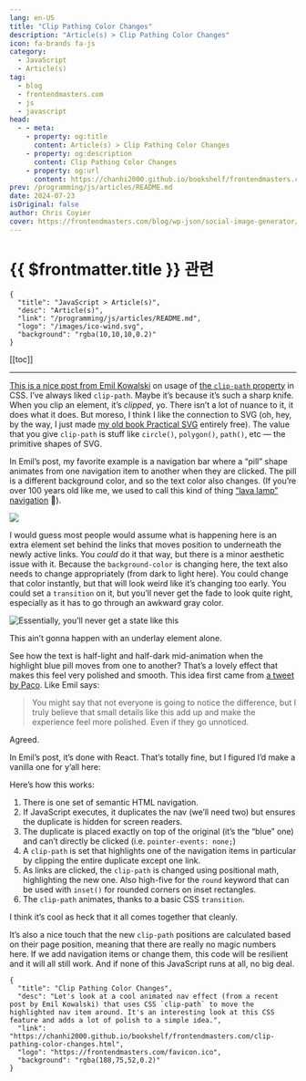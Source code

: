 ```yaml
---
lang: en-US
title: "Clip Pathing Color Changes"
description: "Article(s) > Clip Pathing Color Changes"
icon: fa-brands fa-js
category: 
  - JavaScript
  - Article(s)
tag: 
  - blog
  - frontendmasters.com
  - js
  - javascript
head:
  - - meta:
    - property: og:title
      content: Article(s) > Clip Pathing Color Changes
    - property: og:description
      content: Clip Pathing Color Changes
    - property: og:url
      content: https://chanhi2000.github.io/bookshelf/frontendmasters.com/clip-pathing-color-changes.html
prev: /programming/js/articles/README.md
date: 2024-07-23
isOriginal: false
author: Chris Coyier
cover: https://frontendmasters.com/blog/wp-json/social-image-generator/v1/image/3103
---
```


# {{ $frontmatter.title }} 관련

```component VPCard
{
  "title": "JavaScript > Article(s)",
  "desc": "Article(s)",
  "link": "/programming/js/articles/README.md",
  "logo": "/images/ico-wind.svg",
  "background": "rgba(10,10,10,0.2)"
}
```

[[toc]]

---

<SiteInfo
  name="Clip Pathing Color Changes"
  desc="Let's look at a cool animated nav effect (from a recent post by Emil Kowalski) that uses CSS `clip-path` to move the highlighted nav item around. It's an interesting look at this CSS feature and adds a lot of polish to a simple idea."
  url="https://frontendmasters.com/clip-pathing-color-changes"
  logo="https://frontendmasters.com/favicon.ico"
  preview="https://frontendmasters.com/blog/wp-json/social-image-generator/v1/image/3103"/>

[<FontIcon icon="fas fa-globe"/>This is a nice post from Emil Kowalski](https://emilkowal.ski/ui/the-magic-of-clip-path) on usage of [<FontIcon icon="fa-brands fa-firefox"/>the `clip-path` property](https://developer.mozilla.org/en-US/docs/Web/CSS/clip-path) in CSS. I’ve always liked `clip-path`. Maybe it’s because it’s such a sharp knife. When you clip an element, it’s *clipped*, yo. There isn’t a lot of nuance to it, it does what it does. But moreso, I think I like the connection to SVG (oh, hey, by the way, I just made [my old book Practical SVG](https://practical-svg.chriscoyier.net/) entirely free). The value that you give `clip-path` is stuff like `circle()`, `polygon()`, `path()`, etc — the primitive shapes of SVG.

In Emil’s post, my favorite example is a navigation bar where a “pill” shape animates from one navigation item to another when they are clicked. The pill is a different background color, and so the text color also changes. (If you’re over 100 years old like me, we used to call this kind of thing [<FontIcon icon="iconfont icon-jquery"/>“lava lamp” navigation](https://jqueryscript.net/demo/jQuery-Animated-Navigation-with-Sliding-Background-Lava-Lamp/) 👴).

![](https://i0.wp.com/frontendmasters.com/blog/wp-content/uploads/2024/07/CleanShot-2024-07-23-at-10.06.59.gif?resize=800%2C156&ssl=1)

I would guess most people would assume what is happening here is an extra element set behind the links that moves position to underneath the newly active links. You *could* do it that way, but there is a minor aesthetic issue with it. Because the `background-color` is changing here, the text also needs to change appropriately (from dark to light here). You could change that color instantly, but that will look weird like it’s changing too early. You could set a `transition` on it, but you’ll never get the fade to look quite right, especially as it has to go through an awkward gray color.

![Essentially, you’ll *never* get a state like this](https://i0.wp.com/frontendmasters.com/blog/wp-content/uploads/2024/07/Screenshot-2024-07-23-at-10.09.32%E2%80%AFAM-1024x206.png?resize=1024%2C206&ssl=1)

This ain’t gonna happen with an underlay element alone.

See how the text is half-light and half-dark mid-animation when the highlight blue pill moves from one to another? That’s a lovely effect that makes this feel very polished and smooth. This idea first came from [a tweet by Paco](https://x.com/pacocoursey/status/1522639642155266048). Like Emil says:

> You might say that not everyone is going to notice the difference, but I truly believe that small details like this add up and make the experience feel more polished. Even if they go unnoticed.

Agreed.

In Emil’s post, it’s done with React. That’s totally fine, but I figured I’d make a vanilla one for y’all here:

<CodePen
  user="chriscoyier"
  slug-hash="ZEdOmYO"
  title="Nav Bar Clip Path Color Change"
  :default-tab="['css','result']"
  :theme="$isDarkmode ? 'dark': 'light'"/>

Here’s how this works:

1. There is one set of semantic HTML navigation.
2. If JavaScript executes, it duplicates the nav (we’ll need two) but ensures the duplicate is hidden for screen readers.
3. The duplicate is placed exactly on top of the original (it’s the “blue” one) and can’t directly be clicked (i.e. `pointer-events: none;`)
4. A `clip-path` is set that highlights one of the navigation items in particular by clipping the entire duplicate except one link.
5. As links are clicked, the `clip-path` is changed using positional math, highlighting the new one. Also high-five for the `round` keyword that can be used with `inset()` for rounded corners on inset rectangles.
6. The `clip-path` animates, thanks to a basic CSS `transition`.

I think it’s cool as heck that it all comes together that cleanly.

It’s also a nice touch that the new `clip-path` positions are calculated based on their page position, meaning that there are really no magic numbers here. If we add navigation items or change them, this code will be resilient and it will all still work. And if none of this JavaScript runs at all, no big deal.

<!-- TODO: add ARTICLE CARD -->
```component VPCard
{
  "title": "Clip Pathing Color Changes",
  "desc": "Let's look at a cool animated nav effect (from a recent post by Emil Kowalski) that uses CSS `clip-path` to move the highlighted nav item around. It's an interesting look at this CSS feature and adds a lot of polish to a simple idea.",
  "link": "https://chanhi2000.github.io/bookshelf/frontendmasters.com/clip-pathing-color-changes.html",
  "logo": "https://frontendmasters.com/favicon.ico",
  "background": "rgba(188,75,52,0.2)"
}
```
